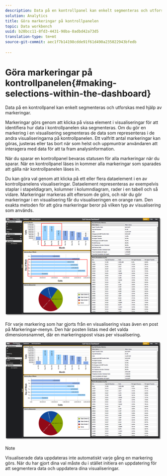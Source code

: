 ```yaml
---
description: Data på en kontrollpanel kan enkelt segmenteras och utforskas med hjälp av markeringar.
solution: Analytics
title: Göra markeringar på kontrollpanelen
topic: Data workbench
uuid: b28bcc11-8fd3-4431-98ba-8adbd42a73d5
translation-type: tm+mt
source-git-commit: aec1f7b14198cdde91f61d490a235022943bfedb

---
```



# Göra markeringar på kontrollpanelen{#making-selections-within-the-dashboard}

Data på en kontrollpanel kan enkelt segmenteras och utforskas med hjälp av markeringar.

Markeringar görs genom att klicka på vissa element i visualiseringar för att identifiera hur data i kontrollpanelen ska segmenteras. Om du gör en markering i en visualisering segmenteras de data som representeras i de andra visualiseringarna på kontrollpanelen. Ett valfritt antal markeringar kan göras, justeras eller tas bort när som helst och uppmuntrar användaren att interagera med data för att ta fram analysinformation.

När du sparar en kontrollpanel bevaras statusen för alla markeringar när du sparar. När en kontrollpanel läses in kommer alla markeringar som sparades att gälla när kontrollpanelen läses in.

Du kan göra val genom att klicka på ett eller flera dataelement i en av kontrollpanelens visualiseringar. Dataelement representeras av exempelvis staplar i stapeldiagram, kolumner i kolumndiagram, rader i en tabell och så vidare. Markeringar markeras allt eftersom de görs, och när du gör markeringar i en visualisering får du visualiseringen en orange ram. Den exakta metoden för att göra markeringar beror på vilken typ av visualisering som används.

![](assets/selection_make.png)

För varje markering som har gjorts från en visualisering visas även en post på Markeringar-menyn. Den här posten listas med det valda dimensionsnamnet, där en markeringspost visas per visualisering.

![](assets/selection_menu.png)

>[!NOTE]
>
>Visualiserade data uppdateras inte automatiskt varje gång en markering görs. När du har gjort dina val måste du i stället initiera en uppdatering för att segmentera data och uppdatera dina visualiseringar.

